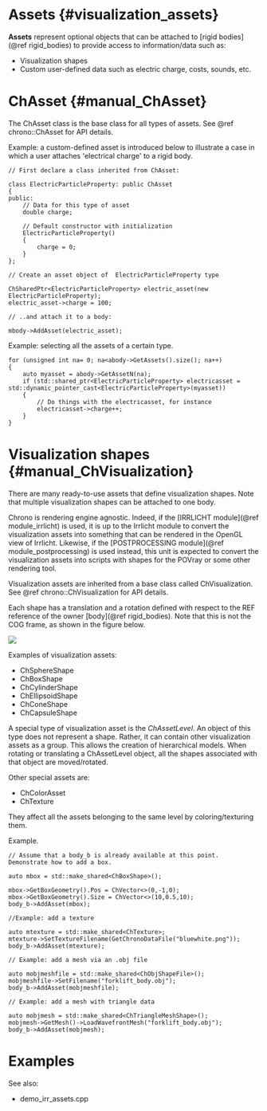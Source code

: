 
Assets      {#visualization_assets}
====================

__Assets__ represent optional objects that can be attached to [rigid bodies](@ref rigid_bodies) to provide access to information/data such as:
* Visualization shapes
* Custom user-defined data such as electric charge, costs, sounds, etc. 


# ChAsset    {#manual_ChAsset}

The ChAsset class is the base class for all types of assets. 
See @ref chrono::ChAsset for API details.

Example: a custom-defined asset is introduced below to illustrate a case in which a user attaches 'electrical charge' to a rigid body.

~~~{.cpp}
// First declare a class inherited from ChAsset:

class ElectricParticleProperty: public ChAsset
{ 
public:
	// Data for this type of asset 
	double charge;
	
	// Default constructor with initialization
	ElectricParticleProperty()
	{
		charge = 0;
	}
};

// Create an asset object of  ElectricParticleProperty type

ChSharedPtr<ElectricParticleProperty> electric_asset(new ElectricParticleProperty); 
electric_asset->charge = 100;

// ..and attach it to a body:

mbody->AddAsset(electric_asset);
~~~

Example: selecting all the assets of a certain type.

~~~{.cpp}
for (unsigned int na= 0; na<abody->GetAssets().size(); na++)
{
	auto myasset = abody->GetAssetN(na);
	if (std::shared_ptr<ElectricParticleProperty> electricasset = std::dynamic_pointer_cast<ElectricParticleProperty>(myasset))
	{
		// Do things with the electricasset, for instance
		electricasset->charge++;				
	}
}
~~~

# Visualization shapes     {#manual_ChVisualization}

There are many ready-to-use assets that define visualization shapes. Note that multiple visualization shapes can be attached to one body. 

Chrono is rendering engine agnostic. Indeed, if the [IRRLICHT module](@ref module_irrlicht) is used,
it is up to the Irrlicht module to convert the visualization assets 
into something that can be rendered in the OpenGL view of Irrlicht. Likewise, 
if the [POSTPROCESSING module](@ref module_postprocessing) is used instead, this unit is expected to convert the visualization assets into scripts with shapes for the POVray or some other rendering tool.

Visualization assets are inherited from a base class called ChVisualization.
See @ref chrono::ChVisualization for API details.

Each shape has a translation and a rotation defined with respect to the REF reference 
of the owner [body](@ref rigid_bodies). Note that this is not the COG frame, as shown in the figure below.

![](pic_ChAsset.png)

Examples of visualization assets:

- ChSphereShape
- ChBoxShape
- ChCylinderShape
- ChEllipsoidShape
- ChConeShape
- ChCapsuleShape

A special type of visualization asset is the _ChAssetLevel_. 
An object of this type does not represent a shape. Rather, it can contain other 
visualization assets as a group. This allows the creation 
of hierarchical models. When rotating or translating a ChAssetLevel object, 
all the shapes associated with that object are moved/rotated.

Other special assets are:

- ChColorAsset
- ChTexture

They affect all the assets belonging to the same level by coloring/texturing them.

Example.
~~~{.cpp}
// Assume that a body_b is already available at this point. Demonstrate how to add a box.

auto mbox = std::make_shared<ChBoxShape>();

mbox->GetBoxGeometry().Pos = ChVector<>(0,-1,0);
mbox->GetBoxGeometry().Size = ChVector<>(10,0.5,10);
body_b->AddAsset(mbox);	

//Example: add a texture

auto mtexture = std::make_shared<ChTexture>;
mtexture->SetTextureFilename(GetChronoDataFile("bluewhite.png"));
body_b->AddAsset(mtexture);

// Example: add a mesh via an .obj file

auto mobjmeshfile = std::make_shared<ChObjShapeFile>();
mobjmeshfile->SetFilename("forklift_body.obj");
body_b->AddAsset(mobjmeshfile);

// Example: add a mesh with triangle data

auto mobjmesh = std::make_shared<ChTriangleMeshShape>();
mobjmesh->GetMesh()->LoadWavefrontMesh("forklift_body.obj");
body_b->AddAsset(mobjmesh);
~~~


# Examples

See also:

- demo_irr_assets.cpp






